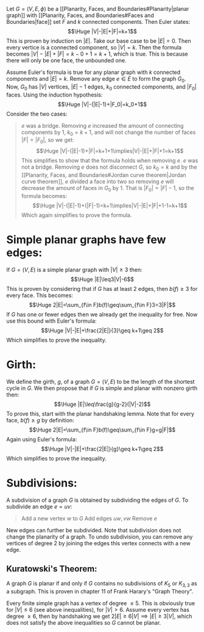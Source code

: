 Let $G=(V,E,\phi)$ be a [[Planarity, Faces, and Boundaries#Planarity|planar graph]] with [[Planarity, Faces, and Boundaries#Faces and Boundaries|face]] set $F$ and $k$ connected components. Then Euler states:$$\Huge |V|-|E|+|F|=k+1$$This is proven by induction on $|E|$. Take our base case to be $|E|=0$. Then every vertice is a connected component, so $|V|=k$. Then the formula becomes $|V|-|E|+|F|=k-0+1=k+1$, which is true. This is because there will only be one face, the unbounded one.

Assume Euler's formula is true for any planar graph with $k$ connected components and $|E|=k$. Remove any edge $e\in E$ to form the graph $G_0$. Now, $G_0$ has $|V|$ vertices, $|E|-1$ edges, $k_0$ connected components, and $|F_0|$ faces. Using the induction hypothesis:$$\Huge |V|-(|E|-1)+|F_0|=k_0+1$$Consider the two cases:
>$e$ was a bridge. Removing $e$ increased the amount of connecting components by $1$, $k_0=k+1$, and will not change the number of faces $|F|=|F_0|$, so we get:$$\Huge |V|-(|E|-1)+|F|=k+1+1\implies|V|-|E|+|F|+1=k+1$$This simplifies to show that the formula holds when removing $e$.
>$e$ was not a bridge. Removing $e$ does not disconnect $G$, so $k_0=k$ and by the [[Planarity, Faces, and Boundaries#Jordan curve theorem|Jordan curve theorem]], $e$ divided a face into two so removing $e$ will decrease the amount of faces in $G_0$ by $1$. That is $|F_0|=|F|-1$, so the formula becomes:$$\Huge |V|-(|E|-1)+(|F|-1)=k+1\implies|V|-|E|+|F|+1-1=k+1$$Which again simplifies to prove the formula.

# Simple planar graphs have few edges:

If $G=(V,E)$ is a simple planar graph with $|V|\geq 3$ then:$$\Huge |E|\leq3|V|-6$$This is proven by considering that if $G$ has at least $2$ edges, then $b(f)\geq 3$ for every face. This becomes:$$\Huge 2|E|=\sum_{f\in F}b(f)\geq\sum_{f\in F}3=3|F|$$If $G$ has one or fewer edges then we already get the inequality for free. Now use this bound with Euler's formula:$$\Huge |V|-|E|+\frac{2|E|}{3}\geq k+1\geq 2$$Which simplifies to prove the inequality.

# Girth:

We define the girth, $g$, of a graph $G=(V,E)$ to be the length of the shortest cycle in $G$. We then propose that if $G$ is simple and planar with nonzero girth then:$$\Huge |E|\leq\frac{g}{g-2}(|V|-2)$$To prove this, start with the planar handshaking lemma. Note that for every face, $b(f)\geq g$ by definition:$$\Huge 2|E|=\sum_{f\in F}b(f)\geq\sum_{f\in F}g=g|F|$$Again using Euler's formula:$$\Huge |V|-|E|+\frac{2|E|}{g}\geq k+1\geq 2$$Which simplifies to prove the inequality.

# Subdivisions:

A subdivision of a graph $G$ is obtained by subdividing the edges of $G$. To subdivide an edge $e=uv$:
> Add a new vertex $w$ to $G$
> Add edges $uw, vw$
> Remove $e$

New edges can further be subdivided. Note that subdivision does not change the planarity of a graph. To undo subdivision, you can remove any vertices of degree $2$ by joining the edges this vertex connects with a new edge.

## Kuratowski's Theorem:
A graph $G$ is planar if and only if $G$ contains no subdivisions of $K_5$ or $K_{3,3}$ as a subgraph. This is proven in chapter $11$ of Frank Harary's "Graph Theory".

Every finite simple graph has a vertex of degree $\leq 5$. This is obviously true for $|V|\leq 6$ (see above inequalities), for $|V|>6$. Assume every vertex has degree $\geq 6$, then by handshaking we get $2|E|\geq 6|V|\implies|E|\geq 3|V|$, which does not satisfy the above inequalities so $G$ cannot be planar.
